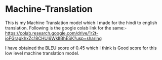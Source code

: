 # Machine-Translation

This is my Machine Translation model which I made for the hindi to english translation.
Following is the google colab link for the same:-
https://colab.research.google.com/drive/1r2t-ioFGragkhxZc18CHUl6WkIIBhESK?usp=sharing

I have obtained the BLEU score of 0.45 which I think is Good score for this low level machine translation model. 

